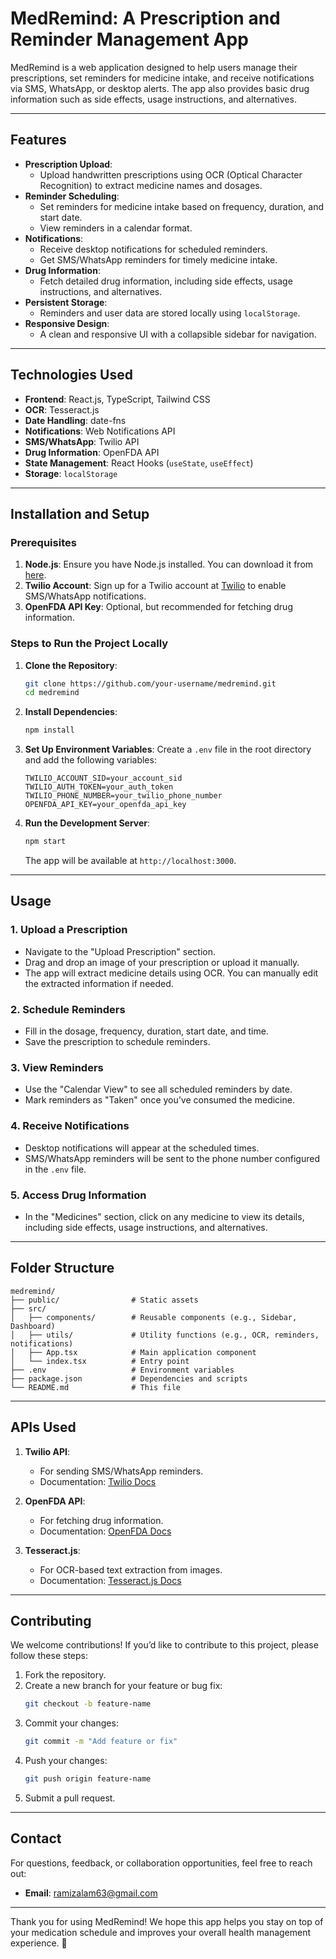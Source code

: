 

# MedRemind: A Prescription and Reminder Management App

MedRemind is a web application designed to help users manage their prescriptions, set reminders for medicine intake, and receive notifications via SMS, WhatsApp, or desktop alerts. The app also provides basic drug information such as side effects, usage instructions, and alternatives.

---

## Features

- **Prescription Upload**:
  - Upload handwritten prescriptions using OCR (Optical Character Recognition) to extract medicine names and dosages.
- **Reminder Scheduling**:
  - Set reminders for medicine intake based on frequency, duration, and start date.
  - View reminders in a calendar format.
- **Notifications**:
  - Receive desktop notifications for scheduled reminders.
  - Get SMS/WhatsApp reminders for timely medicine intake.
- **Drug Information**:
  - Fetch detailed drug information, including side effects, usage instructions, and alternatives.
- **Persistent Storage**:
  - Reminders and user data are stored locally using `localStorage`.
- **Responsive Design**:
  - A clean and responsive UI with a collapsible sidebar for navigation.

---

## Technologies Used

- **Frontend**: React.js, TypeScript, Tailwind CSS
- **OCR**: Tesseract.js
- **Date Handling**: date-fns
- **Notifications**: Web Notifications API
- **SMS/WhatsApp**: Twilio API
- **Drug Information**: OpenFDA API
- **State Management**: React Hooks (`useState`, `useEffect`)
- **Storage**: `localStorage`

---

## Installation and Setup

### Prerequisites

1. **Node.js**: Ensure you have Node.js installed. You can download it from [here](https://nodejs.org/).
2. **Twilio Account**: Sign up for a Twilio account at [Twilio](https://www.twilio.com/) to enable SMS/WhatsApp notifications.
3. **OpenFDA API Key**: Optional, but recommended for fetching drug information.

### Steps to Run the Project Locally

1. **Clone the Repository**:
   ```bash
   git clone https://github.com/your-username/medremind.git
   cd medremind
   ```

2. **Install Dependencies**:
   ```bash
   npm install
   ```

3. **Set Up Environment Variables**:
   Create a `.env` file in the root directory and add the following variables:
   ```env
   TWILIO_ACCOUNT_SID=your_account_sid
   TWILIO_AUTH_TOKEN=your_auth_token
   TWILIO_PHONE_NUMBER=your_twilio_phone_number
   OPENFDA_API_KEY=your_openfda_api_key
   ```

4. **Run the Development Server**:
   ```bash
   npm start
   ```
   The app will be available at `http://localhost:3000`.

---

## Usage

### 1. Upload a Prescription
- Navigate to the "Upload Prescription" section.
- Drag and drop an image of your prescription or upload it manually.
- The app will extract medicine details using OCR. You can manually edit the extracted information if needed.

### 2. Schedule Reminders
- Fill in the dosage, frequency, duration, start date, and time.
- Save the prescription to schedule reminders.

### 3. View Reminders
- Use the "Calendar View" to see all scheduled reminders by date.
- Mark reminders as "Taken" once you’ve consumed the medicine.

### 4. Receive Notifications
- Desktop notifications will appear at the scheduled times.
- SMS/WhatsApp reminders will be sent to the phone number configured in the `.env` file.

### 5. Access Drug Information
- In the "Medicines" section, click on any medicine to view its details, including side effects, usage instructions, and alternatives.

---

## Folder Structure

```
medremind/
├── public/                # Static assets
├── src/
│   ├── components/        # Reusable components (e.g., Sidebar, Dashboard)
│   ├── utils/             # Utility functions (e.g., OCR, reminders, notifications)
│   ├── App.tsx            # Main application component
│   └── index.tsx          # Entry point
├── .env                   # Environment variables
├── package.json           # Dependencies and scripts
└── README.md              # This file
```

---

## APIs Used

1. **Twilio API**:
   - For sending SMS/WhatsApp reminders.
   - Documentation: [Twilio Docs](https://www.twilio.com/docs)

2. **OpenFDA API**:
   - For fetching drug information.
   - Documentation: [OpenFDA Docs](https://open.fda.gov/)

3. **Tesseract.js**:
   - For OCR-based text extraction from images.
   - Documentation: [Tesseract.js Docs](https://tesseract.projectnaptha.com/)

---

## Contributing

We welcome contributions! If you’d like to contribute to this project, please follow these steps:

1. Fork the repository.
2. Create a new branch for your feature or bug fix:
   ```bash
   git checkout -b feature-name
   ```
3. Commit your changes:
   ```bash
   git commit -m "Add feature or fix"
   ```
4. Push your changes:
   ```bash
   git push origin feature-name
   ```
5. Submit a pull request.

---

## Contact

For questions, feedback, or collaboration opportunities, feel free to reach out:

- **Email**: ramizalam63@gmail.com

---

Thank you for using MedRemind! We hope this app helps you stay on top of your medication schedule and improves your overall health management experience. 🌟
